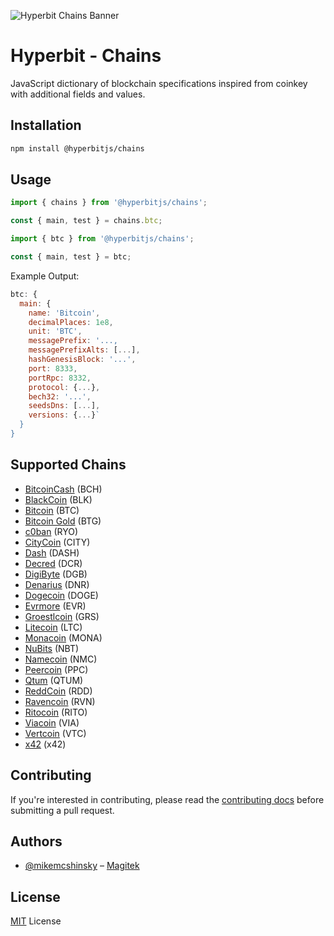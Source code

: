 ![Hyperbit Chains Banner](https://github.com/hyperbit-dev/chains/raw/master/media/repo-banner.png)

# Hyperbit - Chains

JavaScript dictionary of blockchain specifications inspired from coinkey with additional fields and values.

## Installation

```bash
npm install @hyperbitjs/chains
```

## Usage

```javascript
import { chains } from '@hyperbitjs/chains';

const { main, test } = chains.btc;
```

```javascript
import { btc } from '@hyperbitjs/chains';

const { main, test } = btc;
```

Example Output:

```javascript
btc: {
  main: {
    name: 'Bitcoin',
    decimalPlaces: 1e8,
    unit: 'BTC',
    messagePrefix: '...,
    messagePrefixAlts: [...],
    hashGenesisBlock: '...',
    port: 8333,
    portRpc: 8332,
    protocol: {...},
    bech32: '...',
    seedsDns: [...],
    versions: {...}`
  }
}
```

## Supported Chains

- [BitcoinCash](https://github.com/hyperbit-dev/chains/blob/master/src/chains/bch.ts) (BCH)
- [BlackCoin](https://github.com/hyperbit-dev/chains/blob/master/src/chains/blk.ts) (BLK)
- [Bitcoin](https://github.com/hyperbit-dev/chains/blob/master/src/chains/btc.ts) (BTC)
- [Bitcoin Gold](https://github.com/hyperbit-dev/chains/blob/master/src/chains/btg.ts) (BTG)
- [c0ban](https://github.com/hyperbit-dev/chains/blob/master/src/chains/cbn.ts) (RYO)
- [CityCoin](https://github.com/hyperbit-dev/chains/blob/master/src/chains/city.ts) (CITY)
- [Dash](https://github.com/hyperbit-dev/chains/blob/master/src/chains/dash.ts) (DASH)
- [Decred](https://github.com/hyperbit-dev/chains/blob/master/src/chains/dcr.ts) (DCR)
- [DigiByte](https://github.com/hyperbit-dev/chains/blob/master/src/chains/dgb.ts) (DGB)
- [Denarius](https://github.com/hyperbit-dev/chains/blob/master/src/chains/dnr.ts) (DNR)
- [Dogecoin](https://github.com/hyperbit-dev/chains/blob/master/src/chains/doge.ts) (DOGE)
- [Evrmore](https://github.com/hyperbit-dev/chains/blob/master/src/chains/evr.ts) (EVR)
- [Groestlcoin](https://github.com/hyperbit-dev/chains/blob/master/src/chains/grs.ts) (GRS)
- [Litecoin](https://github.com/hyperbit-dev/chains/blob/master/src/chains/ltc.ts) (LTC)
- [Monacoin](https://github.com/hyperbit-dev/chains/blob/master/src/chains/mona.ts) (MONA)
- [NuBits](https://github.com/hyperbit-dev/chains/blob/master/src/chains/nbt.ts) (NBT)
- [Namecoin](https://github.com/hyperbit-dev/chains/blob/master/src/chains/nmc.ts) (NMC)
- [Peercoin](https://github.com/hyperbit-dev/chains/blob/master/src/chains/ppc.ts) (PPC)
- [Qtum](https://github.com/hyperbit-dev/chains/blob/master/src/chains/qtum.ts) (QTUM)
- [ReddCoin](https://github.com/hyperbit-dev/chains/blob/master/src/chains/rdd.ts) (RDD)
- [Ravencoin](https://github.com/hyperbit-dev/chains/blob/master/src/chains/rvn.ts) (RVN)
- [Ritocoin](https://github.com/hyperbit-dev/chains/blob/master/src/chains/rito.ts) (RITO)
- [Viacoin](https://github.com/hyperbit-dev/chains/blob/master/src/chains/via.ts) (VIA)
- [Vertcoin](https://github.com/hyperbit-dev/chains/blob/master/src/chains/vtc.ts) (VTC)
- [x42](https://github.com/hyperbit-dev/chains/blob/master/src/chains/x42.ts) (x42)

## Contributing

If you're interested in contributing, please read the [contributing docs](https://github.com/hyperbit-dev/chains/blob/master/CONTRIBUTING.md) before submitting a pull request.

## Authors

- [@mikemcshinsky](https://twitter.com/mikemcshinsky) – [Magitek](https://magitek.dev)

## License

[MIT](/LICENSE) License

